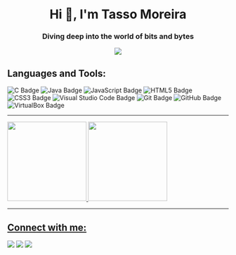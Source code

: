 <h1 align="center">Hi 👋, I'm Tasso Moreira</h1>
<h3 align="center">Diving deep into the world of bits and bytes</h3>

<div align="center">
  <img src="https://gifdb.com/images/high/coding-animated-laptop-flow-stream-ja04010rm5o68zfk.webp">
</div>

<h2 align="left">Languages and Tools:</h2>
<p>
  <img src="https://img.shields.io/badge/C-A8B9CC?logo=c&logoColor=fff&style=for-the-badge" alt="C Badge">
  <img src="https://img.shields.io/badge/java-%23ED8B00.svg?style=for-the-badge&logo=openjdk&logoColor=white" alt="Java Badge">
  <img src="https://img.shields.io/badge/JavaScript-F7DF1E?logo=javascript&logoColor=000&style=for-the-badge" alt="JavaScript Badge">
  <img src="https://img.shields.io/badge/HTML5-E34F26?logo=html5&logoColor=fff&style=for-the-badge" alt="HTML5 Badge">
  <img src="https://img.shields.io/badge/CSS3-1572B6?logo=css3&logoColor=fff&style=for-the-badge" alt="CSS3 Badge">
  <img src="https://img.shields.io/badge/Visual%20Studio%20Code-007ACC?logo=visualstudiocode&logoColor=fff&style=for-the-badge" alt="Visual Studio Code Badge">
  <img src="https://img.shields.io/badge/Git-F05032?logo=git&logoColor=fff&style=for-the-badge" alt="Git Badge">
  <img src="https://img.shields.io/badge/GitHub-181717?logo=github&logoColor=fff&style=for-the-badge" alt="GitHub Badge">
  <img src="https://img.shields.io/badge/VirtualBox-183A61?logo=virtualbox&logoColor=fff&style=for-the-badge" alt="VirtualBox Badge">
</p>

<hr>

<div>
<a href="https://github.com/tassomoreira">
<img loading="lazy" height="180em" src="https://github-readme-stats.vercel.app/api/top-langs/?username=tassomoreira&layout=compact&langs_count=7&theme=transparent"/>
<img loading="lazy" height="180em" src="https://github-readme-stats.vercel.app/api?username=tassomoreira&show_icons=true&theme=transparent&include_all_commits=true&count_private=true"/>
</div>

<hr>

<h2 align="left">Connect with me:</h2>
<a href = "mailto:tassomoreira1@gmail.com" target="_blank"><img loading="lazy" src="https://img.shields.io/badge/Gmail-D14836?style=for-the-badge&logo=gmail&logoColor=white" target="_blank"></a>
<a href="https://www.linkedin.com/in/tasso-moreira/" target="_blank"><img loading="lazy" src="https://img.shields.io/badge/-LinkedIn-%230077B5?style=for-the-badge&logo=linkedin&logoColor=white" target="_blank"></a>
<a href="https://www.instagram.com/tasso.moreira/" target="_blank"><img loading="lazy" src="https://img.shields.io/badge/-Instagram-%23E4405F?style=for-the-badge&logo=instagram&logoColor=white" target="_blank"></a>
